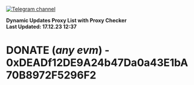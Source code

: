 [![Telegram channel](https://img.shields.io/endpoint?url=https://runkit.io/damiankrawczyk/telegram-badge/branches/master?url=https://t.me/n4z4v0d)](https://t.me/n4z4v0d) 

**Dynamic Updates Proxy List with Proxy Checker**  
**Last Updated: 17.12.23 12:37**

# DONATE (_any evm_) - 0xDEADf12DE9A24b47Da0a43E1bA70B8972F5296F2
